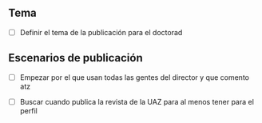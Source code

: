 ## Tema
- [ ] Definir el tema de la publicación para el doctorad

## Escenarios de publicación
- [ ] Empezar por el que usan todas las gentes del director y que comento atz
- [ ] Buscar cuando publica la revista de la UAZ para al menos tener para el perfil

